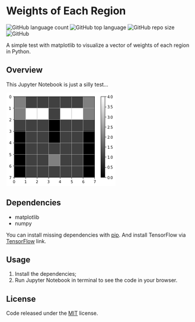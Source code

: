 # Weights of Each Region

![GitHub language count](https://img.shields.io/github/languages/count/whoisraibolt/Weights-of-Each-Region.svg)
![GitHub top language](https://img.shields.io/github/languages/top/whoisraibolt/Weights-of-Each-Region.svg)
![GitHub repo size](https://img.shields.io/github/repo-size/whoisraibolt/Weights-of-Each-Region.svg)
![GitHub](https://img.shields.io/github/license/whoisraibolt/Weights-of-Each-Region.svg)

A simple test with matplotlib to visualize a vector of weights of each region in Python.

## Overview

This Jupyter Notebook is just a silly test...

![Plot Example Image](https://raw.githubusercontent.com/whoisraibolt/Weights-of-Each-Region/master/plot.png)

## Dependencies

- matplotlib
- numpy

You can install missing dependencies with [pip](https://pip.pypa.io/en/stable/ "pip"). And install TensorFlow via [TensorFlow](https://www.tensorflow.org/install/ "TensorFlow") link.

## Usage

1. Install the dependencies;
2. Run Jupyter Notebook in terminal to see the code in your browser.

## License

Code released under the [MIT](https://github.com/whoisraibolt/Weights-of-Each-Region/blob/master/LICENSE "MIT") license.
